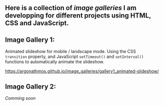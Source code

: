 ## Here is a collection of *image galleries* I am developping for different projects using HTML, CSS and JavaScript.

## Image Gallery 1:
Animated slideshow for mobile / landscape mode.
Using the CSS `transition` property, and JavaScript `setTimeout()` and `setInterval()` functions to automatically animate the slideshow.

https://argonathmos.github.io/image_galleries/gallery1_animated-slideshow/

## Image Gallery 2:
*Comming soon*
